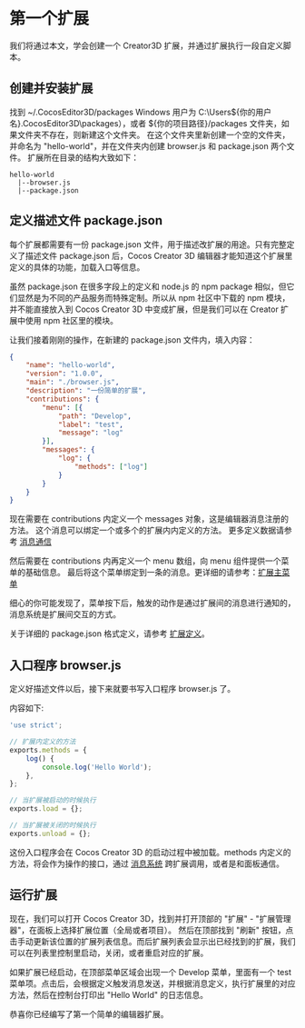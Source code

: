 # 第一个扩展

我们将通过本文，学会创建一个 Creator3D 扩展，并通过扩展执行一段自定义脚本。

## 创建并安装扩展

找到 ~/.CocosEditor3D/packages Windows 用户为 C:\Users\${你的用户名}\.CocosEditor3D\packages），或者 ${你的项目路径}/packages 文件夹，如果文件夹不存在，则新建这个文件夹。
在这个文件夹里新创建一个空的文件夹，并命名为 "hello-world"，并在文件夹内创建 browser.js 和 package.json 两个文件。
扩展所在目录的结构大致如下：

```
hello-world
  |--browser.js
  |--package.json
```

## 定义描述文件 package.json

每个扩展都需要有一份 package.json 文件，用于描述改扩展的用途。只有完整定义了描述文件 package.json 后，Cocos Creator 3D 编辑器才能知道这个扩展里定义的具体的功能，加载入口等信息。

虽然 package.json 在很多字段上的定义和 node.js 的 npm package 相似，但它们显然是为不同的产品服务而特殊定制。所以从 npm 社区中下载的 npm 模块，并不能直接放入到 Cocos Creator 3D 中变成扩展，但是我们可以在 Creator 扩展中使用 npm 社区里的模块。

让我们接着刚刚的操作，在新建的 package.json 文件内，填入内容：

```json
{
    "name": "hello-world",
    "version": "1.0.0",
    "main": "./browser.js",
    "description": "一份简单的扩展",
    "contributions": {
        "menu": [{
            "path": "Develop",
            "label": "test",
            "message": "log"
        }],
        "messages": {
            "log": {
                "methods": ["log"]
            }
        }
    }
}
```

现在需要在 contributions 内定义一个 messages 对象，这是编辑器消息注册的方法。
这个消息可以绑定一个或多个的扩展内内定义的方法。
更多定义数据请参考 [消息通信](./contributions-messages.md)

然后需要在 contributions 内再定义一个 menu 数组，向 menu 组件提供一个菜单的基础信息。
最后将这个菜单绑定到一条的消息。更详细的请参考：[扩展主菜单](./contributions-menu.md)

细心的你可能发现了，菜单按下后，触发的动作是通过扩展间的消息进行通知的，消息系统是扩展间交互的方式。

关于详细的 package.json 格式定义，请参考 [扩展定义](./define.md)。

## 入口程序 browser.js

定义好描述文件以后，接下来就要书写入口程序 browser.js 了。

内容如下:

```javascript
'use strict';

// 扩展内定义的方法
exports.methods = {
    log() {
        console.log('Hello World');
    },
};

// 当扩展被启动的时候执行
exports.load = {};

// 当扩展被关闭的时候执行
exports.unload = {};
```

这份入口程序会在 Cocos Creator 3D 的启动过程中被加载。methods 内定义的方法，将会作为操作的接口，通过 [消息系统](./messages.md) 跨扩展调用，或者是和面板通信。

## 运行扩展

现在，我们可以打开 Cocos Creator 3D，找到并打开顶部的 "扩展" - "扩展管理器"，在面板上选择扩展位置（全局或者项目）。
然后在顶部找到 "刷新" 按钮，点击手动更新该位置的扩展列表信息。而后扩展列表会显示出已经找到的扩展，我们可以在列表里控制里启动，关闭，或者重启对应的扩展。

如果扩展已经启动，在顶部菜单区域会出现一个 Develop 菜单，里面有一个 test 菜单项。点击后，会根据定义触发消息发送，并根据消息定义，执行扩展里的对应方法，然后在控制台打印出  "Hello World" 的日志信息。

恭喜你已经编写了第一个简单的编辑器扩展。